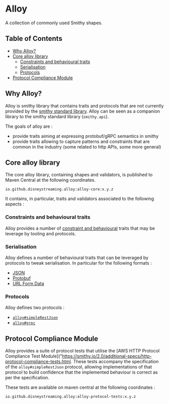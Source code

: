 # Alloy

A collection of commonly used Smithy shapes.

## Table of Contents 

- [Why Alloy?](#why-alloy)
- [Core alloy library](#core-alloy-library)
  - [Constraints and behavioural traits](#constraints-and-behavioural-traits)
  - [Serialisation](#serialisation)
  - [Protocols](#protocols)
- [Protocol Compliance Module](#protocol-compliance-module)

## Why Alloy?

Alloy is smithy library that contains traits and protocols that are not currently provided by the [smithy standard library](https://github.com/smithy-lang/smithy/blob/main/smithy-model/src/main/resources/software/amazon/smithy/model/loader/prelude.smithy). Alloy can be seen as a companion library to the smithy standard library (`smithy.api`).

The goals of alloy are :

* provide traits aiming at expressing protobuf/gRPC semantics in smithy
* provide traits allowing to capture patterns and constraints that are common in the industry (some related to http APIs, some more general)

## Core alloy library

The core alloy library, containing shapes and validators, is published to Maven Central at the following coordinates.

```
io.github.disneystreaming.alloy:alloy-core:x.y.z
```

It contains, in particular, traits and validators associated to the following aspects :

### Constraints and behavioural traits

Alloy provides a number of [constraint and behavioural](./misc/constraints.md) traits that may be leverage by tooling and protocols.

### Serialisation

Alloy defines a number of behavioural traits that can be leveraged by protocols to tweak serialisation. In particular for the following formats :

- [JSON](./serialisation/json.md)
- [Protobuf](./serialisation/protobuf.md)
- [URL Form Data](./serialisation/urlform.md)

### Protocols

Alloy defines two protocols :

- [`alloy#simpleRestJson`](./protocols/SimpleRestJson.md)
- [`alloy#grpc`](./protocols/gRPC.md)


## Protocol Compliance Module

Alloy provides a suite of protocol tests that utilise the [AWS HTTP Protocol Compliance Test Module]("https://smithy.io/2.0/additional-specs/http-protocol-compliance-tests.html. These tests accompany the specification of the `alloy#simpleRestJson` protocol, allowing implementations of that protocol to build confidence that the implemented behaviour is correct as per the specification.

These tests are available on maven central at the following coordinates :

```
io.github.disneystreaming.alloy:alloy-protocol-tests:x.y.z
```
